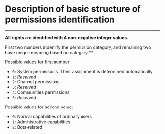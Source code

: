 # Description of basic structure of permissions identification

***

**All rights are identified with 4 non-negative integer values.**

First two numbers indentify the permission category, and remaining two have unique meaning based on category.**

Possible values for first number:
* `0`: System permissions. Their assignment is determined automatically.
* `1`: *Reserved*
* `2`: Channel permissions
* `3`: *Reserved*
* `4`: Communities permissions
* `5`: *Reserved*

Possible values for second value:
* `0`: Normal capabilities of ordinary users
* `1`: Administrative capabilities
* `2`: Bots-related